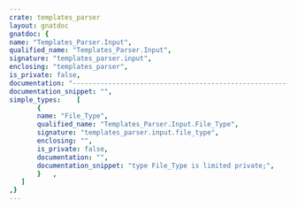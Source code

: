 ```yaml
---
crate: templates_parser
layout: gnatdoc
gnatdoc: {
name: "Templates_Parser.Input",
qualified_name: "Templates_Parser.Input",
signature: "templates_parser.input",
enclosing: "templates_parser",
is_private: false,
documentation: "----------------------------------------------------------------------------\n                             Templates Parser                             --\n                                                                          --\n                     Copyright (C) 2002-2013, AdaCore                     --\n                                                                          --\n  This library is free software;  you can redistribute it and/or modify   --\n  it under terms of the  GNU General Public License  as published by the  --\n  Free Software  Foundation;  either version 3,  or (at your  option) any --\n  later version. This library is distributed in the hope that it will be  --\n  useful, but WITHOUT ANY WARRANTY;  without even the implied warranty of --\n  MERCHANTABILITY or FITNESS FOR A PARTICULAR PURPOSE.                    --\n                                                                          --\n  As a special exception under Section 7 of GPL version 3, you are        --\n  granted additional permissions described in the GCC Runtime Library     --\n  Exception, version 3.1, as published by the Free Software Foundation.   --\n                                                                          --\n  You should have received a copy of the GNU General Public License and   --\n  a copy of the GCC Runtime Library Exception along with this program;    --\n  see the files COPYING3 and COPYING.RUNTIME respectively.  If not, see   --\n  <http://www.gnu.org/licenses/>.                                         --\n                                                                          --\n  As a special exception, if other files instantiate generics from this   --\n  unit, or you link this unit with other files to produce an executable,  --\n  this  unit  does not  by itself cause  the resulting executable to be   --\n  covered by the GNU General Public License. This exception does not      --\n  however invalidate any other reasons why the executable file  might be  --\n  covered by the  GNU Public License.                                     --\n----------------------------------------------------------------------------",
documentation_snippet: "",
simple_types:    [
       {
       name: "File_Type",
       qualified_name: "Templates_Parser.Input.File_Type",
       signature: "templates_parser.input.file_type",
       enclosing: "",
       is_private: false,
       documentation: "",
       documentation_snippet: "type File_Type is limited private;",
       }   ,
   ]
,}
---
```

